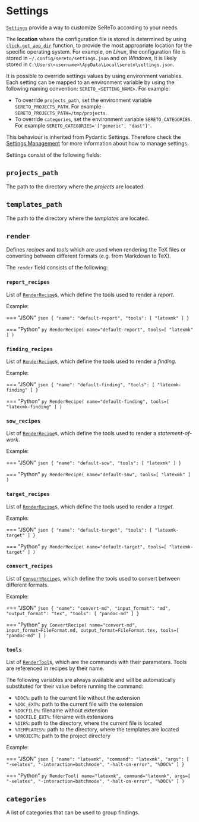 # Settings

[`Settings`](../reference/models/settings.md#sereto.models.settings.Settings) provide a way to customize SeReTo according to your needs.

The **location** where the configuration file is stored is determined by using [`click.get_app_dir`](https://click.palletsprojects.com/en/latest/api/#click.get_app_dir) function, to provide the most appropriate location for the specific operating system. For example, on *Linux*, the configuration file is stored in `~/.config/sereto/settings.json` and on *Windows*, it is likely stored in `C:\Users\<username>\AppData\Local\sereto\settings.json`.

It is possible to override settings values by using environment variables. Each setting can be mapped to an environment variable by using the following naming convention: `SERETO_<SETTING_NAME>`. For example:

- To override `projects_path`, set the environment variable `SERETO_PROJECTS_PATH`. For example `SERETO_PROJECTS_PATH=/tmp/projects`.
- To override `categories`, set the environment variable `SERETO_CATEGORIES`. For example `SERETO_CATEGORIES='["generic", "dast"]'`.

This behaviour is inherited from Pydantic Settings. Therefore check the [Settings Management](https://docs.pydantic.dev/latest/concepts/pydantic_settings) for more information about how to manage settings.

Settings consist of the following fields:

## `projects_path`

The path to the directory where the *projects* are located.

## `templates_path`

The path to the directory where the *templates* are located.

## `render`

Defines *recipes* and *tools* which are used when rendering the TeX files or converting between different formats (e.g. from Markdown to TeX).

The `render` field consists of the following:

### `report_recipes`

List of [`RenderRecipe`](../reference/models/settings.md#sereto.models.settings.RenderRecipe)s, which define the tools used to render a *report*.

Example:

=== "JSON"
    ```json
    {
        "name": "default-report",
        "tools": [
            "latexmk"
        ]
    }
    ```

=== "Python"
    ```py
    RenderRecipe(
        name="default-report",
        tools=[
            "latexmk"
        ]
    )
    ```

### `finding_recipes`

List of [`RenderRecipe`](../reference/models/settings.md#sereto.models.settings.RenderRecipe)s, which define the tools used to render a *finding*.

Example:

=== "JSON"
    ```json
    {
        "name": "default-finding",
        "tools": [
            "latexmk-finding"
        ]
    }
    ```

=== "Python"
    ```py
    RenderRecipe(
        name="default-finding",
        tools=[
            "latexmk-finding"
        ]
    )
    ```

### `sow_recipes`

List of [`RenderRecipe`](../reference/models/settings.md#sereto.models.settings.RenderRecipe)s, which define the tools used to render a *statement-of-work*.

Example:

=== "JSON"
    ```json
    {
        "name": "default-sow",
        "tools": [
            "latexmk"
        ]
    }
    ```

=== "Python"
    ```py
    RenderRecipe(
        name="default-sow",
        tools=[
            "latexmk"
        ]
    )
    ```

### `target_recipes`

List of [`RenderRecipe`](../reference/models/settings.md#sereto.models.settings.RenderRecipe)s, which define the tools used to render a *target*.

Example:

=== "JSON"
    ```json
    {
        "name": "default-target",
        "tools": [
            "latexmk-target"
        ]
    }
    ```

=== "Python"
    ```py
    RenderRecipe(
        name="default-target",
        tools=[
            "latexmk-target"
        ]
    )
    ```

### `convert_recipes`

List of [`ConvertRecipe`](../reference/models/settings.md#sereto.models.settings.ConvertRecipe)s, which define the tools used to convert between different formats.

Example:

=== "JSON"
    ```json
    {
        "name": "convert-md",
        "input_format": "md",
        "output_format": "tex",
        "tools": [
            "pandoc-md"
        ]
    }
    ```

=== "Python"
    ```py
    ConvertRecipe(
        name="convert-md",
        input_format=FileFormat.md,
        output_format=FileFormat.tex,
        tools=[
            "pandoc-md"
        ]
    )
    ```

### `tools`

List of [`RenderTool`](../reference/models/settings.md#sereto.models.settings.RenderTool)s, which are the commands with their parameters. Tools are referenced in recipes by their name.

The following variables are always available and will be automatically substituted for their value before running the command:

 - `%DOC%`: path to the current file without the extension
 - `%DOC_EXT%`: path to the current file with the extension
 - `%DOCFILE%`: filename without extension
 - `%DOCFILE_EXT%`: filename with extensions
 - `%DIR%`: path to the directory, where the current file is located
 - `%TEMPLATES%`: path to the directory, where the templates are located
 - `%PROJECT%`: path to the project directory

Example:

=== "JSON"
    ```json
    {
        "name": "latexmk",
        "command": "latexmk",
        "args": [
            "-xelatex",
            "-interaction=batchmode",
            "-halt-on-error",
            "%DOC%"
        ]
    }
    ```

=== "Python"
    ```py
    RenderTool(
        name="latexmk",
        command="latexmk",
        args=[
            "-xelatex",
            "-interaction=batchmode",
            "-halt-on-error",
            "%DOC%"
        ]
    )
    ```

## `categories`

A list of categories that can be used to group findings.
